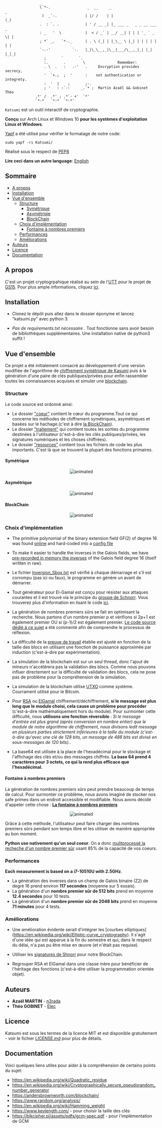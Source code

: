                     _                        
                    \`*-.                 _  __     _                       _    
                     )  _`-.             | |/ /    | |                     (_)    
                    .  : `. .            | ' / __ _| |_ ___ _   _ _ __ ___  _     
                    : _   '  \           |  < / _` | __/ __| | | | '_ ` _ \| |    
                    ; *` _.   `*-._      | . \ (_| | |_\__ \ |_| | | | | | | |    
                    `-.-'          `-.   |_|\_\__,_|\__|___/\__,_|_| |_| |_|_|    
                      ;       `       `.     
                      :.       .        \               Remember: 
                      . \  .   :   .-'   .     Encryption provides secrecy,
                      '  `+.;  ;  '      :    not authentication or integrety.
                      :  '  |    ;       ;-. 
                      ; '   : :`-:     _.`* ;  Martin Azaël && Gobinet Théo 
                  .*' /  .*' ; .*`- +'  `*' 
                  `*-*   `*-*  `*-*'           

`Katsumi` est un outil interactif de cryptographie.

**Conçu** sur Arch Linux et Windows 10 **pour les systèmes d'exploitation Linux et Windows**.

[Yapf](https://github.com/google/yapf) a été utilisé pour vérifier le formatage de notre code:

```
sudo yapf -ri Katsumi/
```

Réalisé sous le respect de [PEP8](https://www.python.org/dev/peps/pep-0008/)

**Lire ceci dans un autre language**: [English](README.md)

## Sommaire

- [A propos](#A_propos)
- [Installation](#Installation)
- [Vue d'ensemble](#Vue_d_ensemble)
    - [Structure](#Structure)
        - [Symétrique](#Symétrique)
        - [Asymétriqie](#Asymétrique)
        - [BlockChain](#BlockChain)
    - [Choix d'implémentation](#Choix_d_implémentation)
        - [Fontaine à nombres premiers](#Fontaine_nombres_premiers)
    - [Performances](#Performances)
    - [Améliorations](#Améliorations)
- [Auteurs](#Auteurs)
- [Licence](#Licence)
- [Documentation](#Documentation)

## A propos
C'est un projet cryptogrpahique réalisé au sein de l'[UTT](https://www.utt.fr/) pour le projet de [GS15](images/GS15.png).
Pour plus ample informations, cliquez [ici](pdfs/Projet.pdf).

## Installation
* Clonez le dépôt puis allez dans le dossier éponyme et lancez "katsumi.py" avec python 3.

* *Pas de requirements.txt nécessaire* . Tout fonctionne sans avoir besoin de bibliothèques supplémentaires. Une installation native de python3 suffit !

## Vue d'ensemble
Ce projet a été initialement consacré au développement d'une version modifiée de l'agorithme de [chiffrement symétrique de Kasumi](https://en.wikipedia.org/wiki/KASUMI) puis à la génération d'une paire de clés publiques/privées pour enfin rassembler toutes les connaissances acquises et simuler une [blockchain](pdfs/blockChain_article.pdf).
### Structure
Le code source est ordonné ainsi:
* Le dossier ["coeur"](core/) contient le cœur du programme.Tout ce qui concerne les méthodes de chiffrement symétriques, asymétriques et basées sur le hachage.(c'est à dire [la BlockChain](core/hashbased/blockchain.py)).
* Le dossier ["traitement"](processing/) qui contient toutes les sorties du programme destinées à l'utilisateur (c'est-à-dire les clés publiques/privées, les signatures numériques et les choses chiffrées).
* Le dossier ["resources"](ressources/) contient tous les fichiers de code les plus importants. C'est là que se trouvent la plupart des fonctions primaires.

#### Symétrique
<p align="center">
  <img src="images/sym.gif" alt="animated" />
</p>

#### Asymétrique

<p align="center">
  <img src="images/df.gif" alt="animated" />
</p>

#### BlockChain

<p align="center">
  <img src="images/bc.gif" alt="animated" />
</p>


### Choix d'implémentation

* The primitive polynomial of the binary extension field GF(2) of degree 16 was found [online](https://www.partow.net/programming/polynomials/index.html) and hard-coded into a [config file](ressources/config.py)

* To make it easier to handle the inverses in the Galois fields, we have [pre-recorded in memory the inverses](ressources/generated/inversion_Sbox.txt) of the Galois field degree 16 (itself written in raw).

* Le fichier [Inversion_Sbox.txt](ressources/generated/inversion_Sbox.txt) est vérifié à chaque démarrage et s'il est corrompu (pas ici ou faux), le programme en génère un avant de démarrer.

* Tout générateur pour El-Gamal est conçu pour résister aux attaques courantes et il est trouvé via le principe du [groupe de Schnorr](https://en.wikipedia.org/wiki/Schnorr_group). Vous trouverez plus d'information en lisant le code [ici](core/asymmetric/elGamal.py).

* La génération de nombres premiers sûrs se fait en optimisant la recherche. Nous partons d'un nombre premier p et vérifions si 2p+1 est également premier OU si (p-1)/2 est également premier. [Le code source dédié à ce sujet](ressources/prng.py) a été commenté afin de comprendre le processus de réflexion.

* La difficulté de la [preuve de travail](https://en.wikipedia.org/wiki/Proof_of_work) établie est ajusté en fonction de la taille des blocs en utilisant une fonction de puissance approximée par induction (c'est-à-dire par expérimentation).

* La simulation de la blockchain est sur un seul thread, donc l'ajout de mineurs n'accélérera pas la validation des blocs. Comme nous pouvons influer directement sur la difficulté de validation des blocs, cela ne pose pas de problème pour la compréhension de la simulation.

* La simulation de la blockchain utilise [UTXO](https://medium.com/bitbees/what-the-heck-is-utxo-ca68f2651819) comme système. Courrament utilisé pour le Bitcoin.

* Pour [RSA](core/asymmetric/RSA.py) ou [ElGamal](core/asymmetric/elGamal.py) chiffrement/déchiffrement, **si le message est plus long que le module choisi, cela cause un problème pour procéder** (c'est-à-dire mathématiquement hors du module). Pour surmonter cette difficulté, nous  **utilisons une fonction réversible** : *Si le message d'entrée est plus grand (après conversion en nombre entier) que le module de notre algorithme de chiffrement, nous divisons ledit message en plusieurs parties strictement inférieures à la taille du module (c'est-à-dire qu'avec une clé de 128 bits, un message de 488 bits est divisé en sous-messages de 120 bits).*.

* La base64 est utilisée à la place de l'hexadécimal pour le stockage et l'affichage des clés et/ou des messages chiffrés. **La base 64 prend 4 caractères pour 3 octets, ce qui la rend plus efficace que l'hexadécimal.**

#### Fontaine à nombres premiers

La génération de nombres premiers sûrs peut prendre beaucoup de temps de calcul. Pour surmonter ce problème, nous avons imaginé de stocker nos safe primes dans un endroit accessible et modifiable. Nous avons décidé d'appeler cette chose : [**La fontaine à nombres premiers**](ressources/generated/PrimeNumber's_Fount)

<p align="center">
  <img src="images/primeF.gif" alt="animated" />
</p>

Grâce à cette méthode, l'utilisateur peut faire charger des nombres premiers sûrs pendant son temps libre et les utiliser de manière appropriée au bon moment.

**Python use nativement qu'un seul coeur**. On a donc [mulitprocessé la recheche d'un nombre premier sûr](ressources/prng.py) usant 85% de la capacité de vos coeurs.

### Performances
**Each measurement is based on a i7-10510U with 2.5GHz**.

* La génération des inverses dans un champ de Galois binaire (Z2) de degré 16 prend environ **117 secondes** (moyenne sur 5 essais).
* La génération d'un **nombre premier sûr de 512 bits** prend en moyenne **12.4 secondes** pour 10 tests.
* La génération d'un **nombre premier sûr de 2048 bits** prend en moyenne **71 minutes** pour 4 tests.

### Améliorations
* Une amélioration évidente serait d'intégrer les [courbes elliptiques] (https://en.wikipedia.org/wiki/Elliptic-curve_cryptography). Il s'agit d'une idée qui est apparue à la fin du semestre et qui, dans le respect du délai, n'a pas pu être mise en œuvre (et n'était pas requise).

* Utiliser les [signatures de Shnorr](https://medium.com/digitalassetresearch/schnorr-signatures-the-inevitability-of-privacy-in-bitcoin-b2f45a1f7287) pour notre BlockChain.

* Regrouper RSA et ElGamal dans une classe mère pour bénéficier de l'héritage des fonctions (c'est-à-dire utiliser la programmation orientée objet).

## Auteurs
* **Azaël MARTIN** - [n3rada](https://github.com/n3rada)
* **Théo GOBINET** - [Elec](https://github.com/theogobinet)

## Licence
Katsumi est sous les termes de la licence MIT 
et est disponible gratuitement - voir le fichier [LICENSE.md](LICENSE.md) pour plus de détails.

## Documentation
Voici quelques liens utiles pour aider à la compréhension de certains points du sujet:

* https://en.wikipedia.org/wiki/Quadratic_residue
* https://en.wikipedia.org/wiki/Cryptographically_secure_pseudorandom_number_generator
* https://andersbrownworth.com/blockchain/
* https://www.random.org/analysis/
* https://en.wikipedia.org/wiki/Hamming_weight
* https://www.keylength.com/  - pour choisir la taille des clés
* https://blkcipher.pl/assets/pdfs/gcm-spec.pdf - pour l'implémentation de GCM